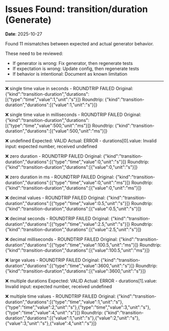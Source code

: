 # Issues Found: transition/duration (Generate)

**Date**: 2025-10-27

Found 11 mismatches between expected and actual generator behavior.

These need to be reviewed:
- If generator is wrong: Fix generator, then regenerate tests
- If expectation is wrong: Update config, then regenerate tests
- If behavior is intentional: Document as known limitation

---

❌ single time value in seconds - ROUNDTRIP FAILED
   Original: {"kind":"transition-duration","durations":[{"type":"time","value":1,"unit":"s"}]}
   Roundtrip: {"kind":"transition-duration","durations":[{"value":1,"unit":"s"}]}

❌ single time value in milliseconds - ROUNDTRIP FAILED
   Original: {"kind":"transition-duration","durations":[{"type":"time","value":500,"unit":"ms"}]}
   Roundtrip: {"kind":"transition-duration","durations":[{"value":500,"unit":"ms"}]}

❌ undefined
   Expected: VALID
   Actual: ERROR - durations[0].value: Invalid input: expected number, received undefined

❌ zero duration - ROUNDTRIP FAILED
   Original: {"kind":"transition-duration","durations":[{"type":"time","value":0,"unit":"s"}]}
   Roundtrip: {"kind":"transition-duration","durations":[{"value":0,"unit":"s"}]}

❌ zero duration in ms - ROUNDTRIP FAILED
   Original: {"kind":"transition-duration","durations":[{"type":"time","value":0,"unit":"ms"}]}
   Roundtrip: {"kind":"transition-duration","durations":[{"value":0,"unit":"ms"}]}

❌ decimal values - ROUNDTRIP FAILED
   Original: {"kind":"transition-duration","durations":[{"type":"time","value":0.5,"unit":"s"}]}
   Roundtrip: {"kind":"transition-duration","durations":[{"value":0.5,"unit":"s"}]}

❌ decimal seconds - ROUNDTRIP FAILED
   Original: {"kind":"transition-duration","durations":[{"type":"time","value":2.5,"unit":"s"}]}
   Roundtrip: {"kind":"transition-duration","durations":[{"value":2.5,"unit":"s"}]}

❌ decimal milliseconds - ROUNDTRIP FAILED
   Original: {"kind":"transition-duration","durations":[{"type":"time","value":100.5,"unit":"ms"}]}
   Roundtrip: {"kind":"transition-duration","durations":[{"value":100.5,"unit":"ms"}]}

❌ large values - ROUNDTRIP FAILED
   Original: {"kind":"transition-duration","durations":[{"type":"time","value":3600,"unit":"s"}]}
   Roundtrip: {"kind":"transition-duration","durations":[{"value":3600,"unit":"s"}]}

❌ multiple durations
   Expected: VALID
   Actual: ERROR - durations[1].value: Invalid input: expected number, received undefined

❌ multiple time values - ROUNDTRIP FAILED
   Original: {"kind":"transition-duration","durations":[{"type":"time","value":1,"unit":"s"},{"type":"time","value":2,"unit":"s"},{"type":"time","value":3,"unit":"s"},{"type":"time","value":4,"unit":"s"}]}
   Roundtrip: {"kind":"transition-duration","durations":[{"value":1,"unit":"s"},{"value":2,"unit":"s"},{"value":3,"unit":"s"},{"value":4,"unit":"s"}]}
